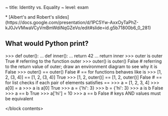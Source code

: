 ~ title: Identity vs. Equality
~ level: exam

<block references>
* [Albert's and Robert's
  slides](https://docs.google.com/presentation/d/1PC5Yw-AxxOyTaPhZ-kJ0JvVMwaVCyVmBmWdiNqGZeVo/edit#slide=id.g5b71800b6_0_281)
</block references>

<block notes>
</block notes>

<block contents>

What would Python print?
------------------------

<question>

<prompt>
    >>> def outer():
    ...     def inner():
    ...         return 42
    ...     return inner
    >>> outer is outer
    True   # referring to the function outer
    >>> outer() is outer()
    False  # referring to the return value of outer; draw an environment diagram to see why it is False
    >>> outer() == outer()
    False  # == for functions behaves like is
    >>> [1, 2, (3, 4)] == [1, 2, (3, 4)]
    True
    >>> [1, 2, outer()] == [1, 2, outer()]
    False  # == for list checks if each pair of elements satisfies ==
</prompt>

<question>

<prompt>
    >>> a = [1, 2, 3, 4]
    >>> a[0] = a
    >>> a is a[0]
    True
    >>> a = {'hi': 3}
    >>> b = {'hi': 3}
    >>> a is b
    False
    >>> a == b
    True
    >>> a['hi'] = 10
    >>> a == b
    False  # keys AND values must be equivalent
</prompt>

</block contents>
